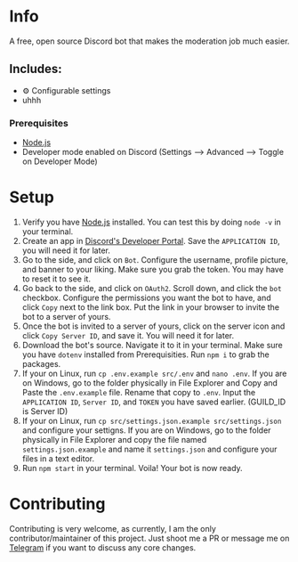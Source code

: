 # Info
A free, open source Discord bot that makes the moderation job much easier. 

## Includes: 
- ⚙️ Configurable settings
- uhhh

### Prerequisites 
- [Node.js](https://nodejs.org/en)
- Developer mode enabled on Discord (Settings --> Advanced --> Toggle on Developer Mode)

# Setup
1. Verify you have [Node.js](https://nodejs.org/en) installed. You can test this by doing `node -v` in your terminal.
2. Create an app in [Discord's Developer Portal](https://discord.com/developers). Save the `APPLICATION ID`, you will need it for later.
3. Go to the side, and click on `Bot`. Configure the username, profile picture, and banner to your liking. Make sure you grab the token. You may have to reset it to see it.
4. Go back to the side, and click on `OAuth2`. Scroll down, and click the `bot` checkbox. Configure the permissions you want the bot to have, and click `Copy` next to the link box. Put the link in your browser to invite the bot to a server of yours.
5. Once the bot is invited to a server of yours, click on the server icon and click `Copy Server ID`, and save it. You will need it for later.
6. Download the bot's source. Navigate it to it in your terminal. Make sure you have `dotenv` installed from Prerequisities. Run `npm i` to grab the packages.
7. If your on Linux, run `cp .env.example src/.env` and `nano .env`. If you are on Windows, go to the folder physically in File Explorer and Copy and Paste the `.env.example` file. Rename that copy to `.env`. Input the `APPLICATION ID`, `Server ID`, and `TOKEN` you have saved earlier. (GUILD_ID is Server ID)
8. If your on Linux, run `cp src/settings.json.example src/settings.json` and configure your settigns. If you are on Windows, go to the folder physically in File Explorer and copy the file named `settings.json.example` and name it `settings.json` and configure your files in a text editor.
8. Run `npm start` in your terminal. Voila! Your bot is now ready.

# Contributing
Contributing is very welcome, as currently, I am the only contributor/maintainer of this project. Just shoot me a PR or message me on [Telegram](https://t.me/aloshTM) if you want to discuss any core changes.


